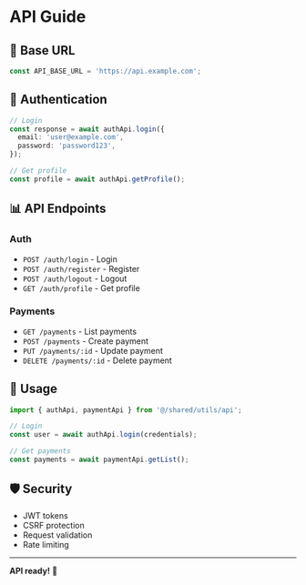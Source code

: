 # API Guide

## 🔗 Base URL

```typescript
const API_BASE_URL = 'https://api.example.com';
```

## 🔐 Authentication

```typescript
// Login
const response = await authApi.login({
  email: 'user@example.com',
  password: 'password123',
});

// Get profile
const profile = await authApi.getProfile();
```

## 📊 API Endpoints

### Auth

- `POST /auth/login` - Login
- `POST /auth/register` - Register
- `POST /auth/logout` - Logout
- `GET /auth/profile` - Get profile

### Payments

- `GET /payments` - List payments
- `POST /payments` - Create payment
- `PUT /payments/:id` - Update payment
- `DELETE /payments/:id` - Delete payment

## 🔧 Usage

```typescript
import { authApi, paymentApi } from '@/shared/utils/api';

// Login
const user = await authApi.login(credentials);

// Get payments
const payments = await paymentApi.getList();
```

## 🛡️ Security

- JWT tokens
- CSRF protection
- Request validation
- Rate limiting

---

**API ready!** 🚀
